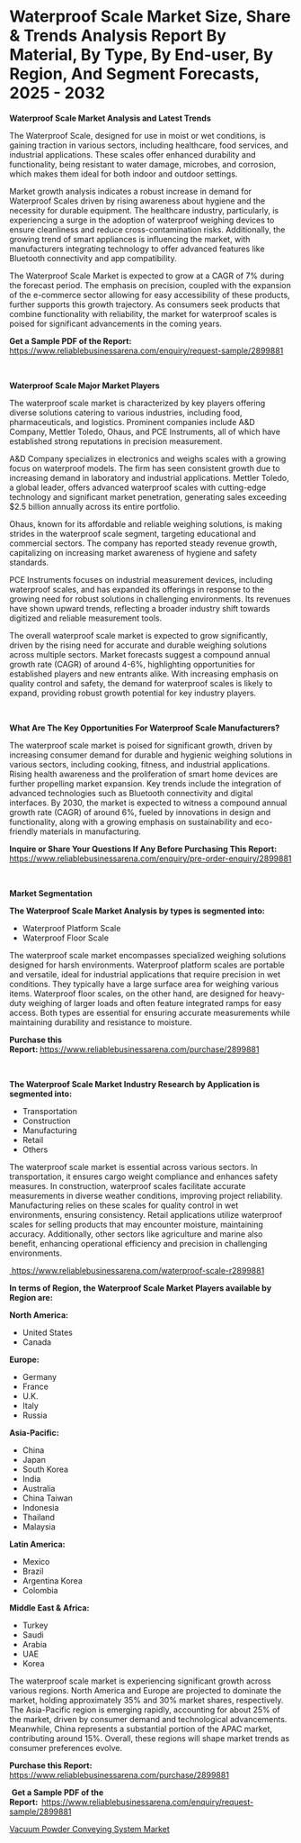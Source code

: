 <p><h1>Waterproof Scale Market Size, Share & Trends Analysis Report By Material, By Type, By End-user, By Region, And Segment Forecasts, 2025 - 2032</h1></p><p><strong>Waterproof Scale Market Analysis and Latest Trends</strong></p>
<p><p>The Waterproof Scale, designed for use in moist or wet conditions, is gaining traction in various sectors, including healthcare, food services, and industrial applications. These scales offer enhanced durability and functionality, being resistant to water damage, microbes, and corrosion, which makes them ideal for both indoor and outdoor settings.</p><p>Market growth analysis indicates a robust increase in demand for Waterproof Scales driven by rising awareness about hygiene and the necessity for durable equipment. The healthcare industry, particularly, is experiencing a surge in the adoption of waterproof weighing devices to ensure cleanliness and reduce cross-contamination risks. Additionally, the growing trend of smart appliances is influencing the market, with manufacturers integrating technology to offer advanced features like Bluetooth connectivity and app compatibility.</p><p>The Waterproof Scale Market is expected to grow at a CAGR of 7% during the forecast period. The emphasis on precision, coupled with the expansion of the e-commerce sector allowing for easy accessibility of these products, further supports this growth trajectory. As consumers seek products that combine functionality with reliability, the market for waterproof scales is poised for significant advancements in the coming years.</p></p>
<p><strong>Get a Sample PDF of the Report:&nbsp;</strong> <a href="https://www.reliablebusinessarena.com/enquiry/request-sample/2899881?utm_campaign=2483&utm_medium=2&utm_source=Github&utm_content=ia&utm_term=16032025&utm_id=waterproof-scale">https://www.reliablebusinessarena.com/enquiry/request-sample/2899881</a></p>
<p>&nbsp;</p>
<p><strong>Waterproof Scale Major Market Players</strong></p>
<p><p>The waterproof scale market is characterized by key players offering diverse solutions catering to various industries, including food, pharmaceuticals, and logistics. Prominent companies include A&D Company, Mettler Toledo, Ohaus, and PCE Instruments, all of which have established strong reputations in precision measurement.</p><p>A&D Company specializes in electronics and weighs scales with a growing focus on waterproof models. The firm has seen consistent growth due to increasing demand in laboratory and industrial applications. Mettler Toledo, a global leader, offers advanced waterproof scales with cutting-edge technology and significant market penetration, generating sales exceeding $2.5 billion annually across its entire portfolio.</p><p>Ohaus, known for its affordable and reliable weighing solutions, is making strides in the waterproof scale segment, targeting educational and commercial sectors. The company has reported steady revenue growth, capitalizing on increasing market awareness of hygiene and safety standards.</p><p>PCE Instruments focuses on industrial measurement devices, including waterproof scales, and has expanded its offerings in response to the growing need for robust solutions in challenging environments. Its revenues have shown upward trends, reflecting a broader industry shift towards digitized and reliable measurement tools.</p><p>The overall waterproof scale market is expected to grow significantly, driven by the rising need for accurate and durable weighing solutions across multiple sectors. Market forecasts suggest a compound annual growth rate (CAGR) of around 4-6%, highlighting opportunities for established players and new entrants alike. With increasing emphasis on quality control and safety, the demand for waterproof scales is likely to expand, providing robust growth potential for key industry players.</p></p>
<p>&nbsp;</p>
<p><strong>What Are The Key Opportunities For Waterproof Scale Manufacturers?</strong></p>
<p><p>The waterproof scale market is poised for significant growth, driven by increasing consumer demand for durable and hygienic weighing solutions in various sectors, including cooking, fitness, and industrial applications. Rising health awareness and the proliferation of smart home devices are further propelling market expansion. Key trends include the integration of advanced technologies such as Bluetooth connectivity and digital interfaces. By 2030, the market is expected to witness a compound annual growth rate (CAGR) of around 6%, fueled by innovations in design and functionality, along with a growing emphasis on sustainability and eco-friendly materials in manufacturing.</p></p>
<p><strong>Inquire or Share Your Questions If Any Before Purchasing This Report:</strong> <a href="https://www.reliablebusinessarena.com/enquiry/pre-order-enquiry/2899881?utm_campaign=2483&utm_medium=2&utm_source=Github&utm_content=ia&utm_term=16032025&utm_id=waterproof-scale">https://www.reliablebusinessarena.com/enquiry/pre-order-enquiry/2899881</a></p>
<p>&nbsp;</p>
<p><strong>Market Segmentation</strong></p>
<p><strong>The Waterproof Scale Market Analysis by types is segmented into:</strong></p>
<p><ul><li>Waterproof Platform Scale</li><li>Waterproof Floor Scale</li></ul></p>
<p><p>The waterproof scale market encompasses specialized weighing solutions designed for harsh environments. Waterproof platform scales are portable and versatile, ideal for industrial applications that require precision in wet conditions. They typically have a large surface area for weighing various items. Waterproof floor scales, on the other hand, are designed for heavy-duty weighing of larger loads and often feature integrated ramps for easy access. Both types are essential for ensuring accurate measurements while maintaining durability and resistance to moisture.</p></p>
<p><strong>Purchase this Report:&nbsp;</strong><a href="https://www.reliablebusinessarena.com/purchase/2899881?utm_campaign=2483&utm_medium=2&utm_source=Github&utm_content=ia&utm_term=16032025&utm_id=waterproof-scale">https://www.reliablebusinessarena.com/purchase/2899881</a></p>
<p>&nbsp;</p>
<p><strong>The Waterproof Scale Market Industry Research by Application is segmented into:</strong></p>
<p><ul><li>Transportation</li><li>Construction</li><li>Manufacturing</li><li>Retail</li><li>Others</li></ul></p>
<p><p>The waterproof scale market is essential across various sectors. In transportation, it ensures cargo weight compliance and enhances safety measures. In construction, waterproof scales facilitate accurate measurements in diverse weather conditions, improving project reliability. Manufacturing relies on these scales for quality control in wet environments, ensuring consistency. Retail applications utilize waterproof scales for selling products that may encounter moisture, maintaining accuracy. Additionally, other sectors like agriculture and marine also benefit, enhancing operational efficiency and precision in challenging environments.</p></p>
<p><a href="https://www.reliablebusinessarena.com/waterproof-scale-r2899881?utm_campaign=2483&utm_medium=2&utm_source=Github&utm_content=ia&utm_term=16032025&utm_id=waterproof-scale">&nbsp;https://www.reliablebusinessarena.com/waterproof-scale-r2899881</a></p>
<p><strong>In terms of Region, the Waterproof Scale Market Players available by Region are:</strong></p>
<p>
    <p> <strong> North America: </strong>
        <ul>
            <li>United States</li>
            <li>Canada</li>
        </ul>
        </p> 
    <p> <strong> Europe: </strong>
        <ul>
            <li>Germany</li>
            <li>France</li>
            <li>U.K.</li>
            <li>Italy</li>
            <li>Russia</li>
        </ul>
        </p> 
    <p> <strong> Asia-Pacific: </strong>
        <ul>
            <li>China</li>
            <li>Japan</li>
            <li>South Korea</li>
            <li>India</li>
            <li>Australia</li>
            <li>China Taiwan</li>
            <li>Indonesia</li>
            <li>Thailand</li>
            <li>Malaysia</li>
        </ul>
        </p> 
    <p> <strong> Latin America: </strong>
        <ul>
            <li>Mexico</li>
            <li>Brazil</li>
            <li>Argentina Korea</li>
            <li>Colombia</li>
        </ul>
        </p> 
    <p> <strong> Middle East & Africa: </strong>
        <ul>
            <li>Turkey</li>
            <li>Saudi</li>
            <li>Arabia</li>
            <li>UAE</li>
            <li>Korea</li>
        </ul>
    </p>
    </p>
<p><p>The waterproof scale market is experiencing significant growth across various regions. North America and Europe are projected to dominate the market, holding approximately 35% and 30% market shares, respectively. The Asia-Pacific region is emerging rapidly, accounting for about 25% of the market, driven by consumer demand and technological advancements. Meanwhile, China represents a substantial portion of the APAC market, contributing around 15%. Overall, these regions will shape market trends as consumer preferences evolve.</p></p>
<p><strong>Purchase this Report: </strong><a href="https://www.reliablebusinessarena.com/purchase/2899881?utm_campaign=2483&utm_medium=2&utm_source=Github&utm_content=ia&utm_term=16032025&utm_id=waterproof-scale">https://www.reliablebusinessarena.com/purchase/2899881</a></p>
<p>&nbsp;<strong>Get a Sample PDF of the Report:&nbsp;&nbsp;</strong><a href="https://www.reliablebusinessarena.com/enquiry/request-sample/2899881?utm_campaign=2483&utm_medium=2&utm_source=Github&utm_content=ia&utm_term=16032025&utm_id=waterproof-scale">https://www.reliablebusinessarena.com/enquiry/request-sample/2899881</a></p>
<p><strong></strong></p>
<p><p><a href="https://github.com/ParvinKhatun77/Market-Research-Report-List-1/blob/main/vacuum-powder-conveying-system-market.md?utm_campaign=2483&utm_medium=2&utm_source=Github&utm_content=ia&utm_term=16032025&utm_id=waterproof-scale">Vacuum Powder Conveying System Market</a></p></p>
